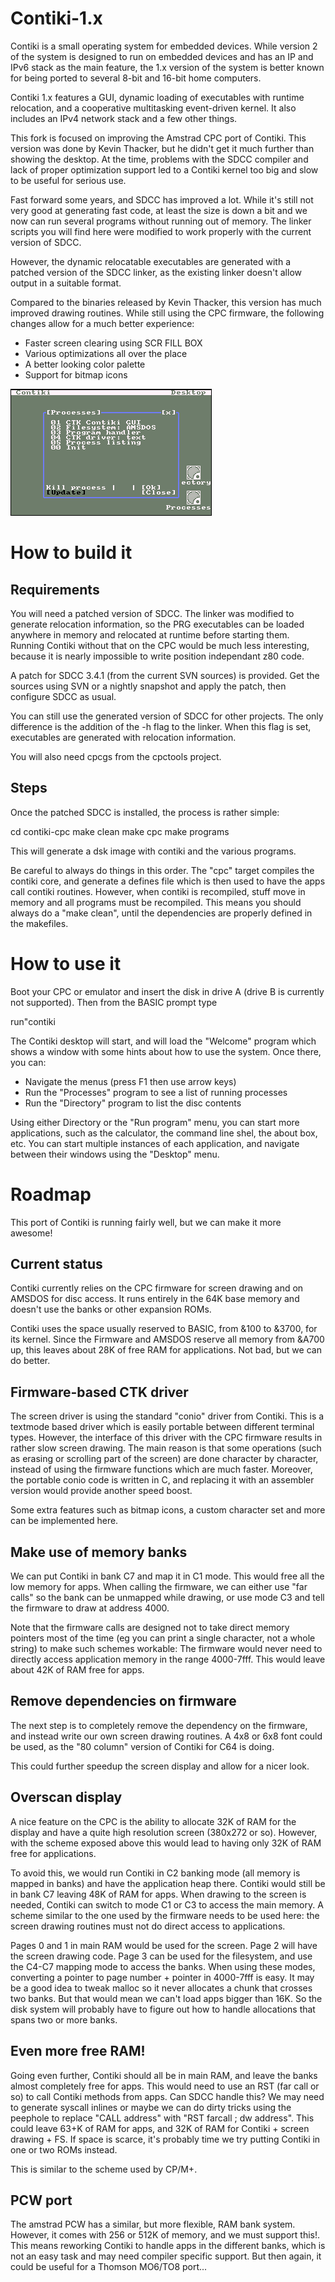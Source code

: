 Contiki-1.x
===========

Contiki is a small operating system for embedded devices. While version 2 of
the system is designed to run on embedded devices and has an IP and IPv6 stack
as the main feature, the 1.x version of the system is better known for being
ported to several 8-bit and 16-bit home computers.

Contiki 1.x features a GUI, dynamic loading of executables with runtime
relocation, and a cooperative multitasking event-driven kernel. It also includes
an IPv4 network stack and a few other things.

This fork is focused on improving the Amstrad CPC port of Contiki. This version
was done by Kevin Thacker, but he didn't get it much further than showing the
desktop. At the time, problems with the SDCC compiler and lack of proper
optimization support led to a Contiki kernel too big and slow to be useful for
serious use.

Fast forward some years, and SDCC has improved a lot. While it's still not
very good at generating fast code, at least the size is down a bit and we now
can run several programs without running out of memory. The linker scripts you
will find here were modified to work properly with the current version of SDCC.

However, the dynamic relocatable executables are generated with a patched
version of the SDCC linker, as the existing linker doesn't allow output in a
suitable format.

Compared to the binaries released by Kevin Thacker, this version has much
improved drawing routines. While still using the CPC firmware, the following
changes allow for a much better experience:

 * Faster screen clearing using SCR FILL BOX
 * Various optimizations all over the place
 * A better looking color palette
 * Support for bitmap icons

![Screenshot of Contiki on CPC](/screenshot.png?raw=true "The Contiki Desktop.")

How to build it
===============

Requirements
------------

You will need a patched version of SDCC. The linker was modified to generate
relocation information, so the PRG executables can be loaded anywhere in memory
and relocated at runtime before starting them. Running Contiki without that on
the CPC would be much less interesting, because it is nearly impossible to write
position independant z80 code.

A patch for SDCC 3.4.1 (from the current SVN sources) is provided. Get the
sources using SVN or a nightly snapshot and apply the patch, then configure
SDCC as usual.

You can still use the generated version of SDCC for other projects. The only
difference is the addition of the -h flag to the linker. When this flag is set,
executables are generated with relocation information.

You will also need cpcgs from the cpctools project.

Steps
-----

Once the patched SDCC is installed, the process is rather simple:

  cd contiki-cpc
  make clean
  make cpc
  make programs

This will generate a dsk image with contiki and the various programs.

Be careful to always do things in this order. The "cpc" target compiles the
contiki core, and generate a defines file which is then used to have the apps
call contiki routines. However, when contiki is recompiled, stuff move in
memory and all programs must be recompiled. This means you should always do
a "make clean", until the dependencies are properly defined in the makefiles.

How to use it
=============

Boot your CPC or emulator and insert the disk in drive A (drive B is currently
not supported). Then from the BASIC prompt type

  run"contiki

The Contiki desktop will start, and will load the "Welcome" program which shows
a window with some hints about how to use the system. Once there, you can:

 * Navigate the menus (press F1 then use arrow keys)
 * Run the "Processes" program to see a list of running processes
 * Run the "Directory" program to list the disc contents

Using either Directory or the "Run program" menu, you can start more applications,
such as the calculator, the command line shel, the about box, etc. You can start
multiple instances of each application, and navigate between their windows using
the "Desktop" menu.

Roadmap
=======

This port of Contiki is running fairly well, but we can make it more awesome!

Current status
--------------

Contiki currently relies on the CPC firmware for screen drawing and on AMSDOS
for disc access. It runs entirely in the 64K base memory and doesn't use the
banks or other expansion ROMs.

Contiki uses the space usually reserved to BASIC, from &100 to &3700, for its
kernel. Since the Firmware and AMSDOS reserve all memory from &A700 up, this 
leaves about 28K of free RAM for applications. Not bad, but we can do better.

Firmware-based CTK driver
-------------------------

The screen driver is using the standard "conio" driver from Contiki. This is a
textmode based driver which is easily portable between different terminal types.
However, the interface of this driver with the CPC firmware results in rather
slow screen drawing. The main reason is that some operations (such as erasing
or scrolling part of the screen) are done character by character, instead of
using the firmware functions which are much faster. Moreover, the portable conio
code is written in C, and replacing it with an assembler version would provide
another speed boost.

Some extra features such as bitmap icons, a custom character set and more can
be implemented here.

Make use of memory banks
------------------------

We can put Contiki in bank C7 and map it in C1 mode. This would free all the low
memory for apps. When calling the firmware, we can either use "far calls" so the
bank can be unmapped while drawing, or use mode C3 and tell the firmware to draw
at address 4000.

Note that the firmware calls are designed not to take direct memory pointers
most of the time (eg you can print a single character, not a whole string) to
make such schemes workable: The firmware would never need to directly access
application memory in the range 4000-7fff. This would leave about 42K of RAM
free for apps.

Remove dependencies on firmware
-------------------------------

The next step is to completely remove the dependency on the firmware, and instead
write our own screen drawing routines. A 4x8 or 6x8 font could be used, as the
"80 column" version of Contiki for C64 is doing.

This could further speedup the screen display and allow for a nicer look.

Overscan display
----------------

A nice feature on the CPC is the ability to allocate 32K of RAM for the display
and have a quite high resolution screen (380x272 or so). However, with the
scheme exposed above this would lead to having only 32K of RAM free for applications.

To avoid this, we would run Contiki in C2 banking mode (all memory is mapped in
banks) and have the application heap there. Contiki would still be in bank C7
leaving 48K of RAM for apps. When drawing to the screen is needed, Contiki can
switch to mode C1 or C3 to access the main memory. A scheme similar to the one
used by the firmware needs to be used here: the screen drawing routines must
not do direct access to applications.

Pages 0 and 1 in main RAM would be used for the screen. Page 2 will have the
screen drawing code. Page 3 can be used for the filesystem, and use the C4-C7
mapping mode to access the banks. When using these modes, converting a pointer
to page number + pointer in 4000-7fff is easy. It may be a good idea to tweak
malloc so it never allocates a chunk that crosses two banks. But that would mean
we can't load apps bigger than 16K. So the disk system will probably have to
figure out how to handle allocations that spans two or more banks.

Even more free RAM!
-------------------

Going even further, Contiki should all be in main RAM, and leave the banks
almost completely free for apps. This would need to use an RST (far call or so)
to call Contiki methods from apps. Can SDCC handle this? We may need to generate
syscall inlines or maybe we can do dirty tricks using the peephole to replace
"CALL address" with "RST farcall ; dw address". This could leave 63+K of RAM
for apps, and 32K of RAM for Contiki + screen drawing + FS. If space is scarce,
it's probably time we try putting Contiki in one or two ROMs instead.

This is similar to the scheme used by CP/M+.

PCW port
--------

The amstrad PCW has a similar, but more flexible, RAM bank system. However, it
comes with 256 or 512K of memory, and we must support this!. This means reworking
Contiki to handle apps in the different banks, which is not an easy task and
may need compiler specific support. But then again, it could be useful for a
Thomson MO6/TO8 port...
